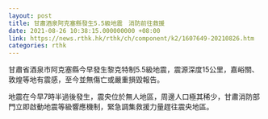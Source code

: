 ```yaml
---
layout: post
title: 甘肅酒泉阿克塞縣發生5.5級地震　消防前往救援
date: 2021-08-26 10:38:15.000000000 +08:00
link: https://news.rthk.hk/rthk/ch/component/k2/1607649-20210826.htm
categories: rthk
---
```


甘肅省酒泉市阿克塞縣今早發生黎克特制5.5級地震，震源深度15公里，嘉峪關、敦煌等地有震感，至今並無傷亡或嚴重損毀報告。

地震在今早7時半過後發生，震央位於無人地區，周邊人口極其稀少，甘肅消防部門立即啟動地震等級響應機制，緊急調集救援力量趕往震央地區。
